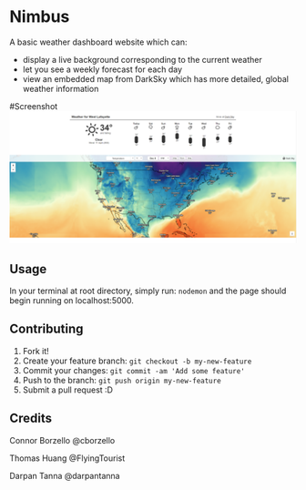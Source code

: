 # Nimbus

A basic weather dashboard website which can:
- display a live background corresponding to the current weather
- let you see a weekly forecast for each day
- view an embedded map from DarkSky which has more detailed, global weather information

#Screenshot
![Screenshot](https://github.com/cborzello/CS252FinalProject/blob/master/Views/imgs/screenshot.PNG)
## Usage

In your terminal at root directory, simply run:
`nodemon`
and the page should begin running on localhost:5000.

## Contributing

1. Fork it!
2. Create your feature branch: `git checkout -b my-new-feature`
3. Commit your changes: `git commit -am 'Add some feature'`
4. Push to the branch: `git push origin my-new-feature`
5. Submit a pull request :D

## Credits

Connor Borzello @cborzello


Thomas Huang @FlyingTourist


Darpan Tanna @darpantanna
